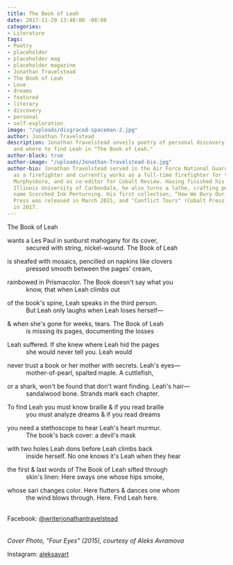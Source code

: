 ```yaml
---
title: The Book of Leah
date: 2017-11-29 13:40:00 -08:00
categories:
- Literature
tags:
- Poetry
- placeholder
- placeholder mag
- placeholder magazine
- Jonathan Travelstead
- The Book of Leah
- Love
- dreams
- featured
- literary
- discovery
- personal
- self-exploration
image: "/uploads/disgraced-spaceman-2.jpg"
author: Jonathan Travelstead
description: Jonathan Travelstead unveils poetry of personal discovery, self-exploration,
  and where to find Leah in "The Book of Leah."
author-block: true
author-image: "/uploads/Jonathan-Travelstead-bio.jpg"
author-bio: Jonathan Travelstead served in the Air Force National Guard for six years
  as a firefighter and currently works as a full-time firefighter for the city of
  Murphysboro, and as co-editor for Cobalt Review. Having finished his MFA at Southern
  Illinois University of Carbondale, he also turns a lathe, crafting pens under the
  name Scorched Ink Penturning. His first collection, “How We Bury Our Dead,” by Cobalt
  Press was released in March 2015, and "Conflict Tours" (Cobalt Press) was released
  in 2017.
---
```


The Book of Leah

wants a Les Paul in sunburst mahogany for its cover,<br> 
&nbsp;&nbsp;&nbsp;&nbsp;&nbsp;&nbsp;&nbsp;&nbsp;&nbsp;&nbsp;&nbsp;secured with string, nickel-wound. The Book of Leah 

is sheafed with mosaics, pencilled on napkins like clovers<br>
&nbsp;&nbsp;&nbsp;&nbsp;&nbsp;&nbsp;&nbsp;&nbsp;&nbsp;&nbsp;&nbsp;pressed smooth between the pages' cream, 

rainbowed in Prismacolor. The Book doesn't say what you<br>
&nbsp;&nbsp;&nbsp;&nbsp;&nbsp;&nbsp;&nbsp;&nbsp;&nbsp;&nbsp;&nbsp;know, that when Leah climbs out 

of the book's spine, Leah speaks in the third person.<br>
&nbsp;&nbsp;&nbsp;&nbsp;&nbsp;&nbsp;&nbsp;&nbsp;&nbsp;&nbsp;&nbsp;But Leah only laughs when Leah loses herself— 

& when she's gone for weeks, tears. The Book of Leah<br>
&nbsp;&nbsp;&nbsp;&nbsp;&nbsp;&nbsp;&nbsp;&nbsp;&nbsp;&nbsp;&nbsp;is missing its pages, documenting the losses 

Leah suffered. If she knew where Leah hid the pages<br>
&nbsp;&nbsp;&nbsp;&nbsp;&nbsp;&nbsp;&nbsp;&nbsp;&nbsp;&nbsp;&nbsp;she would never tell you. Leah would 

never trust a book or her mother with secrets. Leah's eyes—<br> 
&nbsp;&nbsp;&nbsp;&nbsp;&nbsp;&nbsp;&nbsp;&nbsp;&nbsp;&nbsp;&nbsp;mother-of-pearl, spalted maple. A cuttlefish, 

or a shark, won't be found that don't want finding. Leah's hair—<br> 
&nbsp;&nbsp;&nbsp;&nbsp;&nbsp;&nbsp;&nbsp;&nbsp;&nbsp;&nbsp;&nbsp;sandalwood bone. Strands mark each chapter. 

To find Leah you must know braille & if you read braille<br>
&nbsp;&nbsp;&nbsp;&nbsp;&nbsp;&nbsp;&nbsp;&nbsp;&nbsp;&nbsp;&nbsp;you must analyze dreams & if you read dreams 

you need a stethoscope to hear Leah's heart murmur.<br>
&nbsp;&nbsp;&nbsp;&nbsp;&nbsp;&nbsp;&nbsp;&nbsp;&nbsp;&nbsp;&nbsp;The book's back cover: a devil's mask 

with two holes Leah dons before Leah climbs back<br> 
&nbsp;&nbsp;&nbsp;&nbsp;&nbsp;&nbsp;&nbsp;&nbsp;&nbsp;&nbsp;&nbsp;inside herself. No one knows it's Leah when they hear 

the first & last words of The Book of Leah sifted through<br>
&nbsp;&nbsp;&nbsp;&nbsp;&nbsp;&nbsp;&nbsp;&nbsp;&nbsp;&nbsp;&nbsp;skin's linen: Here sways one whose hips smoke, 

whose sari changes color. Here flutters & dances one whom<br>
&nbsp;&nbsp;&nbsp;&nbsp;&nbsp;&nbsp;&nbsp;&nbsp;&nbsp;&nbsp;&nbsp;the wind blows through. Here. Find Leah here.
<br>
<br>

Facebook: [@writerjonathantravelstead](https://www.facebook.com/writerjonathantravelstead?ref=hl)
<br>
<br>
<br>
*Cover Photo, "Four Eyes" (2015), courtesy of Aleks Avramova*

Instagram: [aleksavart](https://www.instagram.com/aleksavart/?hl=en)